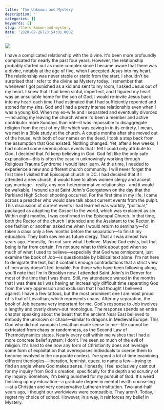 ```yaml
---
title: 'The Unknown and Mystery'
description: ''
categories: []
keywords: []
slug: /the-unknown-and-mystery
date: '2020-07-26T23:54:01.000Z'
---
```


![](https://images.unsplash.com/photo-1482424917728-d82d29662023?ixlib=rb-1.2.1&q=80&fm=jpg&crop=entropy&cs=tinysrgb&w=2000&fit=max&ixid=eyJhcHBfaWQiOjExNzczfQ)

I have a complicated relationship with the divine. It's been more profoundly complicated for nearly the past four years. However, the relationship probably started out as more complex since I became aware that there was a divine, notably at the age of five, when I accepted Jesus into my heart. The relationship was never stable or static from the start. I shouldn't be surprised that I refer to the divine as Mystery today.
I remember that whenever I got punished as a kid and sent to my room, I asked Jesus out of my heart. I knew that I had been sinful, imperfect, and I figured my heart was an unsuitable home for the son of God. I would re-invite Jesus back into my heart each time I had estimated that I had sufficiently repented and atoned for my sins. God and I had a pretty intense relationship even when I was a young kid.
When my ex-wife and I separated and eventually divorced—including my leaving the church where I'd been a member and active contributor more Sundays than not—it was impossible to disaggregate religion from the rest of my life which was caving in in its entirety. I mean, we met in a Bible study at the church. A couple months after she moved out of the house, with both of our names on the deed, I took a step back from the assumption that God existed. Nothing changed.
Yet, after a few weeks, I had noticed some serendipitous events that I felt I could only attribute to God. I decided that I'd keep believing in God. God felt like the only safe explanation—this is often the case in unknowingly working through Religious Trauma Syndrome I would later learn. At this time, I needed to experience a new and different church community.
I will never forget the first time I visited that Episcopal church in DC. I had decided that if I attended a new church, it would have to allow women clergy and accept gay marriage—really, any non-heteronormative relationship—and it would be walkable. I wound up at Saint John's Georgetown on the day that the Parkland High School shooting occurred. For the first time in my life, I came across a preacher who would dare talk about current events from the pulpit. This discussion of current events I had learned was worldly, "political," packaged as adapting the Gospel to the world, which was explained as sin.
Within eight months, I was confirmed in the Episcopal Church. In that time, both the Rector of the church I attended and the Assistant to the Rector, in one fashion or another, asked me when I would return to seminary—I'd taken a class only a few months before the separation—to finish my education. They both saw me as future clergy.
That all was almost two years ago. Honestly, I'm not sure what I believe. Maybe God exists, but that being is far from certain. I'm not sure what to think about god when so much of what I used to believe—especially that God was omnipotent, just examine the book of Job—is questionable by biblical text alone. I'm not here to denigrate the text, but it contains enough contradictions that a strict view of inerrancy doesn't feel tenable.
For those who have been following along, you'll note that I'm in Brooklyn now. I attended Saint John's in Denver for most of the time that I was there. Still, my attendance waned in the months that I was there as I was having an increasingly difficult time separating God from the very oppression and exclusion that I had thought I believed against.
I have a few tattoos, but the most prominent one I am most proud of is that of Leviathan, which represents chaos. After my separation, the book of Job became very important for me. God's response to Job involves a lengthy and overly drawn-out monologue. The response spends an entire chapter speaking about the beast that the ancient Near East believed to embody the unknown or chaos—similar to dragons in Medieval Europe. This God who did not vanquish Leviathan made sense to me—life cannot be extricated from chaos or randomness, as the Second Law of Thermodynamics states.
Nearly every cell within me wishes that I had a more concrete belief system; I don't. I've seen so much of the evil of religion. It's hard to see how any form of Christianity does not leverage some form of exploitation that overexposes individuals to coerce them to become involved in the corporate context. I've spent a lot of time examining different theologies—liberation, feminist, queer, to name a few—trying to find an angle where God makes sense. Honestly, I feel exclusively cast out for my inquiry from God's creation, specifically for the depth and scrutiny of my inquiry.
Somehow, I'm being punished for my pursuit of God.
It's weird finishing up my education—a graduate degree in mental health counseling—at a Christian and very conservative Lutheran institution. Two-and-half years ago, I thought our worldviews were compatible. They aren't. Today, I regret my choice of school. However, in a way, it reinforces my belief in Mystery.
